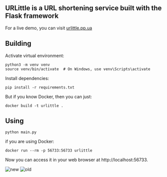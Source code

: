 <h2>URLittle is a URL shortening service built with the Flask framework</h2>
For a live demo, you can visit <a href='urlittle.pp.ua'>urlittle.pp.ua</a>

## Building

Activate virtual environment:

    python3 -m venv venv
    source venv/bin/activate  # On Windows, use venv\Scripts\activate

Install dependencies:

    pip install -r requirements.txt

But if you know Docker, then you can just:

    docker build -t urlittle .
    
## Using

    python main.py
    
if you are using Docker:

    docker run --rm -p 56733:56733 urlittle


Now you can access it in your web browser at http://localhost:56733.

![new](https://github.com/c45/urlittle/assets/60201776/f904765d-1cc3-4527-af73-8558d2d1a628)
![old](https://github.com/c45/urlittle/assets/60201776/9ed9f0b2-20f2-442a-8abb-2415558c0bd5)



